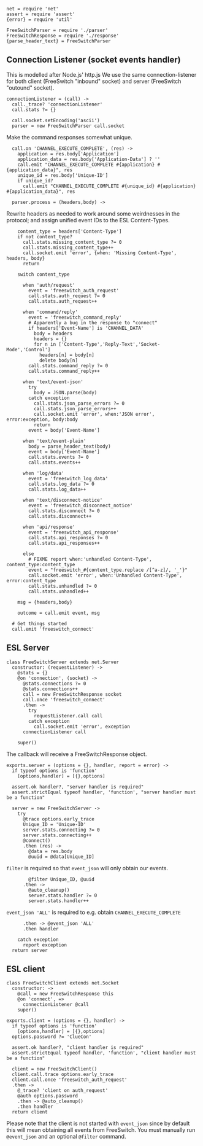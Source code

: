     net = require 'net'
    assert = require 'assert'
    {error} = require 'util'

    FreeSwitchParser = require './parser'
    FreeSwitchResponse = require './response'
    {parse_header_text} = FreeSwitchParser

Connection Listener (socket events handler)
-------------------------------------------

This is modelled after Node.js' http.js
We use the same connection-listener for both client (FreeSwitch "inbound" socket) and server (FreeSwitch "outound" socket).

    connectionListener = (call) ->
      call._trace? 'connectionListener'
      call.stats ?= {}

      call.socket.setEncoding('ascii')
      parser = new FreeSwitchParser call.socket

Make the command responses somewhat unique.

      call.on 'CHANNEL_EXECUTE_COMPLETE', (res) ->
        application = res.body['Application']
        application_data = res.body['Application-Data'] ? ''
        call.emit "CHANNEL_EXECUTE_COMPLETE #{application} #{application_data}", res
        unique_id = res.body['Unique-ID']
        if unique_id?
          call.emit "CHANNEL_EXECUTE_COMPLETE #{unique_id} #{application} #{application_data}", res

      parser.process = (headers,body) ->

Rewrite headers as needed to work around some weirdnesses in the protocol; and assign unified event IDs to the ESL Content-Types.

        content_type = headers['Content-Type']
        if not content_type?
          call.stats.missing_content_type ?= 0
          call.stats.missing_content_type++
          call.socket.emit 'error', {when: 'Missing Content-Type', headers, body}
          return

        switch content_type

          when 'auth/request'
            event = 'freeswitch_auth_request'
            call.stats.auth_request ?= 0
            call.stats.auth_request++

          when 'command/reply'
            event = 'freeswitch_command_reply'
            # Apparently a bug in the response to "connect"
            if headers['Event-Name'] is 'CHANNEL_DATA'
              body = headers
              headers = {}
              for n in ['Content-Type','Reply-Text','Socket-Mode','Control']
                headers[n] = body[n]
                delete body[n]
            call.stats.command_reply ?= 0
            call.stats.command_reply++

          when 'text/event-json'
            try
              body = JSON.parse(body)
            catch exception
              call.stats.json_parse_errors ?= 0
              call.stats.json_parse_errors++
              call.socket.emit 'error', when:'JSON error', error:exception, body:body
              return
            event = body['Event-Name']

          when 'text/event-plain'
            body = parse_header_text(body)
            event = body['Event-Name']
            call.stats.events ?= 0
            call.stats.events++

          when 'log/data'
            event = 'freeswitch_log_data'
            call.stats.log_data ?= 0
            call.stats.log_data++

          when 'text/disconnect-notice'
            event = 'freeswitch_disconnect_notice'
            call.stats.disconnect ?= 0
            call.stats.disconnect++

          when 'api/response'
            event = 'freeswitch_api_response'
            call.stats.api_responses ?= 0
            call.stats.api_responses++

          else
            # FIXME report when:'unhandled Content-Type', content_type:content_type
            event = "freeswitch_#{content_type.replace /[^a-z]/, '_'}"
            call.socket.emit 'error', when:'Unhandled Content-Type', error:content_type
            call.stats.unhandled ?= 0
            call.stats.unhandled++

        msg = {headers,body}

        outcome = call.emit event, msg

      # Get things started
      call.emit 'freeswitch_connect'

ESL Server
----------

    class FreeSwitchServer extends net.Server
      constructor: (requestListener) ->
        @stats = {}
        @on 'connection', (socket) ->
          @stats.connections ?= 0
          @stats.connections++
          call = new FreeSwitchResponse socket
          call.once 'freeswitch_connect'
          .then ->
            try
              requestListener.call call
            catch exception
              call.socket.emit 'error', exception
          connectionListener call

        super()

The callback will receive a FreeSwitchResponse object.

    exports.server = (options = {}, handler, report = error) ->
      if typeof options is 'function'
        [options,handler] = [{},options]

      assert.ok handler?, "server handler is required"
      assert.strictEqual typeof handler, 'function', "server handler must be a function"

      server = new FreeSwitchServer ->
        try
          @trace options.early_trace
          Unique_ID = 'Unique-ID'
          server.stats.connecting ?= 0
          server.stats.connecting++
          @connect()
          .then (res) ->
            @data = res.body
            @uuid = @data[Unique_ID]

`filter` is required so that `event_json` will only obtain our events.

            @filter Unique_ID, @uuid
          .then ->
            @auto_cleanup()
            server.stats.handler ?= 0
            server.stats.handler++

`event_json 'ALL'` is required to e.g. obtain `CHANNEL_EXECUTE_COMPLETE`

          .then -> @event_json 'ALL'
          .then handler

        catch exception
          report exception
      return server

ESL client
----------

    class FreeSwitchClient extends net.Socket
      constructor: ->
        @call = new FreeSwitchResponse this
        @on 'connect', =>
          connectionListener @call
        super()

    exports.client = (options = {}, handler) ->
      if typeof options is 'function'
        [options,handler] = [{},options]
      options.password ?= 'ClueCon'

      assert.ok handler?, "client handler is required"
      assert.strictEqual typeof handler, 'function', "client handler must be a function"

      client = new FreeSwitchClient()
      client.call.trace options.early_trace
      client.call.once 'freeswitch_auth_request'
      .then ->
        @_trace? 'client on auth_request'
        @auth options.password
        .then -> @auto_cleanup()
        .then handler
      return client

Please note that the client is not started with `event_json` since by default this will mean obtaining all events from FreeSwitch.
You must manually run `@event_json` and an optional `@filter` command.
